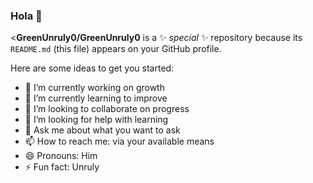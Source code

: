 ### Hola 👋

<**GreenUnruly0/GreenUnruly0** is a ✨ _special_ ✨ repository because its `README.md` (this file) appears on your GitHub profile.

Here are some ideas to get you started:

- 🔭 I’m currently working on growth
- 🌱 I’m currently learning to improve
- 👯 I’m looking to collaborate on progress
- 🤔 I’m looking for help with learning
- 💬 Ask me about what you want to ask 
- 📫 How to reach me: via your available means
- 😄 Pronouns: Him
- ⚡ Fun fact: Unruly
